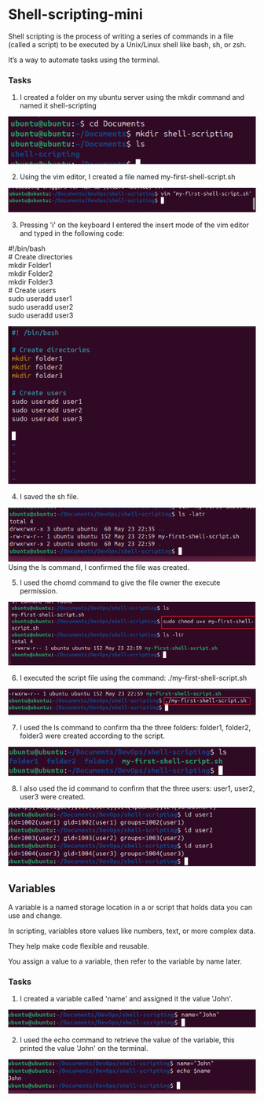 # Shell-scripting-mini
Shell scripting is the process of writing a series of commands in a file (called a script) to be executed by a Unix/Linux shell like bash, sh, or zsh.

It’s a way to automate tasks using the terminal.

### Tasks

1. I created a folder on my ubuntu server using the mkdir command and named it shell-scripting

![](./img/1.shell-scripting.PNG)

2. Using the vim editor, I created a file named my-first-shell-script.sh

![](./img/2.my-first-shell-script.PNG)

3. Pressing 'i' on the keyboard I entered the insert mode of the vim editor and typed in the following code: 

\#!/bin/bash  
\# Create directories  
mkdir Folder1  
mkdir Folder2  
mkdir Folder3  
\# Create users  
sudo useradd user1  
sudo useradd user2  
sudo useradd user3

![](./img/3.shell-script.PNG)

4. I saved the sh file.

![](./img/4.ls.PNG)
Using the ls command, I confirmed the file was created.

5. I used the chomd command to give the file owner the execute permission.

![](./img/5.permission.png)

6. I executed the script file using the command: ./my-first-shell-script.sh

![](./img/6.execute.png)

7. I used the ls command to confirm tha the three folders: folder1, folder2, folder3 were created according to the script.

![](./img/7.folders.png)

8. I also used the id command to confirm that the three users: user1, user2, user3 were created.

![](./img/8.users.png)

## Variables

A variable is a named storage location in a or script that holds data you can use and change.

In scripting, variables store values like numbers, text, or more complex data.

They help make code flexible and reusable.

You assign a value to a variable, then refer to the variable by name later.

### Tasks

1. I created a variable called 'name' and assigned it the value 'John'.

![](./img/9.variable.png)

2. I used the echo command to retrieve the value of the variable, this printed the value 'John' on the terminal.

![](./img/10.echo.png)